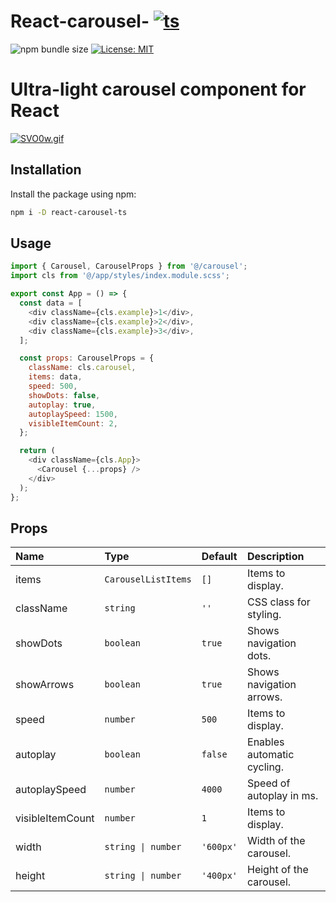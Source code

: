  # React-carousel- [![ts](https://skillicons.dev/icons?i=ts)](https://www.npmjs.com/package/react-carousel-ts?activeTab=readme) 

![npm bundle size](https://img.shields.io/bundlephobia/minzip/react-carousel-ts/0.1.1)
<a href="https://github.com/suwaloff/react-carousel/blob/main/LICENSE">
<img alt="License: MIT" src="https://img.shields.io/badge/License-MIT-red.svg" target="_blank" />
</a>

# Ultra-light carousel component for React

[![SVO0w.gif](https://s12.gifyu.com/images/SVO0w.gif)](https://gifyu.com/image/SVO0w)

## Installation

Install the package using npm:

```bash
npm i -D react-carousel-ts
```

## Usage

```js
import { Carousel, CarouselProps } from '@/carousel';
import cls from '@/app/styles/index.module.scss';

export const App = () => {
  const data = [
    <div className={cls.example}>1</div>,
    <div className={cls.example}>2</div>,
    <div className={cls.example}>3</div>,
  ];

  const props: CarouselProps = {
    className: cls.carousel,
    items: data,
    speed: 500,
    showDots: false,
    autoplay: true,
    autoplaySpeed: 1500,
    visibleItemCount: 2,
  };

  return (
    <div className={cls.App}>
      <Carousel {...props} />
    </div>
  );
};
```

## Props

| Name             | Type                | Default   | Description                |
| :--------------- | :------------------ | :-------- | :------------------------- |
| items            | `CarouselListItems` | `[]`      | Items to display.          |
| className        | `string`            | `''`      | CSS class for styling.     |
| showDots         | `boolean`           | `true`    | Shows navigation dots.     |
| showArrows       | `boolean`           | `true`    | Shows navigation arrows.   |
| speed            | `number`            | `500`     | Items to display.          |
| autoplay         | `boolean`           | `false`   | Enables automatic cycling. |
| autoplaySpeed    | `number`            | `4000`    | Speed of autoplay in ms.   |
| visibleItemCount | `number`            | `1`       | Items to display.          |
| width            | `string \| number`  | `'600px'` | Width of the carousel.     |
| height           | `string \| number`  | `'400px'` | Height of the carousel.    |
